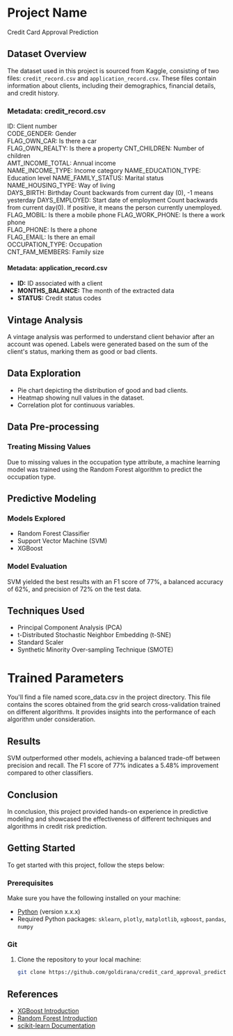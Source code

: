 # Project Name

Credit Card Approval Prediction

## Dataset Overview

The dataset used in this project is sourced from Kaggle, consisting of two files: `credit_record.csv` and `application_record.csv`. These files contain information about clients, including their demographics, financial details, and credit history.

### Metadata: credit_record.csv
ID:	Client number	
CODE_GENDER:	Gender	
FLAG_OWN_CAR:	Is there a car	
FLAG_OWN_REALTY:	Is there a property	
CNT_CHILDREN:	Number of children	
AMT_INCOME_TOTAL:	Annual income	
NAME_INCOME_TYPE:	Income category	
NAME_EDUCATION_TYPE:	Education level	
NAME_FAMILY_STATUS:	Marital status	
NAME_HOUSING_TYPE:	Way of living	
DAYS_BIRTH:	Birthday	Count backwards from current day (0), -1 means yesterday
DAYS_EMPLOYED:	Start date of employment	Count backwards from current day(0). If positive, it means the person currently unemployed.
FLAG_MOBIL:	Is there a mobile phone	
FLAG_WORK_PHONE:	Is there a work phone	
FLAG_PHONE:	Is there a phone	
FLAG_EMAIL:	Is there an email	
OCCUPATION_TYPE:	Occupation	
CNT_FAM_MEMBERS:	Family size

#### Metadata: application_record.csv 


- **ID:** ID associated with a client
- **MONTHS_BALANCE:** The month of the extracted data
- **STATUS:** Credit status codes

## Vintage Analysis

A vintage analysis was performed to understand client behavior after an account was opened. Labels were generated based on the sum of the client's status, marking them as good or bad clients.

## Data Exploration
- Pie chart depicting the distribution of good and bad clients.
- Heatmap showing null values in the dataset.
- Correlation plot for continuous variables.

## Data Pre-processing

### Treating Missing Values

Due to missing values in the occupation type attribute, a machine learning model was trained using the Random Forest algorithm to predict the occupation type.

## Predictive Modeling

### Models Explored

- Random Forest Classifier
- Support Vector Machine (SVM)
- XGBoost

### Model Evaluation

SVM yielded the best results with an F1 score of 77%, a balanced accuracy of 62%, and precision of 72% on the test data.

## Techniques Used

- Principal Component Analysis (PCA)
- t-Distributed Stochastic Neighbor Embedding (t-SNE)
- Standard Scaler
- Synthetic Minority Over-sampling Technique (SMOTE)

# Trained Parameters
You'll find a file named score_data.csv in the project directory. This file contains the scores obtained from the grid search cross-validation trained on different algorithms. It provides insights into the performance of each algorithm under consideration.
## Results

SVM outperformed other models, achieving a balanced trade-off between precision and recall. The F1 score of 77% indicates a 5.48% improvement compared to other classifiers.

## Conclusion

In conclusion, this project provided hands-on experience in predictive modeling and showcased the effectiveness of different techniques and algorithms in credit risk prediction.

## Getting Started

To get started with this project, follow the steps below:

### Prerequisites

Make sure you have the following installed on your machine:

- [Python](https://www.python.org/) (version x.x.x)
- Required Python packages: `sklearn`, `plotly`, `matplotlib`, `xgboost`, `pandas`, `numpy`

### Git

1. Clone the repository to your local machine:

   ```bash
   git clone https://github.com/goldirana/credit_card_approval_prediction.git

## References
- [XGBoost Introduction](https://medium.com/analytics-vidhya/introduction-to-xgboost-algorithm-d2e7fad76b04)
- [Random Forest Introduction](https://www.analyticsvidhya.com/blog/2021/10/an-introduction-to-random-forest-algorithm-for-beginners/)
- [scikit-learn Documentation](https://scikit-learn.org/stable/supervised_learning.html)

